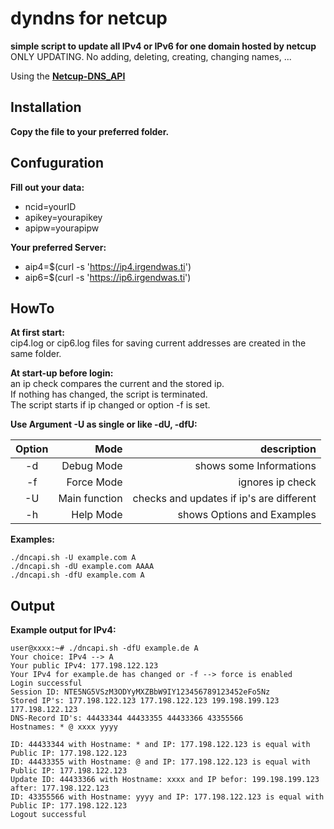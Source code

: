 # dyndns for netcup
**simple script to update all IPv4 or IPv6 for one domain hosted by netcup**  
ONLY UPDATING. No adding, deleting, creating, changing names, ...  

Using the **[Netcup-DNS_API](https://www.netcup-wiki.de/wiki/DNS_API)**  

## Installation
**Copy the file to your preferred folder.**  
## Confuguration
**Fill out your data:**  
- ncid=yourID  
- apikey=yourapikey  
- apipw=yourapipw  

**Your preferred Server:**  
- aip4=$(curl -s 'https://ip4.irgendwas.ti')  
- aip6=$(curl -s 'https://ip6.irgendwas.ti')  

## HowTo
**At first start:**  
cip4.log or cip6.log files for saving current addresses are created in the same folder.  

**At start-up before login:**  
an ip check compares the current and the stored ip.  
If nothing has changed, the script is terminated.  
The script starts if ip changed or option -f is set.  

**Use Argument -U as single or like -dU, -dfU:**  

| Option | Mode | description |
|:------:|-----:|------------:|
| -d | Debug Mode | shows some Informations |
| -f | Force Mode | ignores ip check |
| -U | Main function | checks and updates if ip's are different |
| -h | Help Mode | shows Options and Examples |

**Examples:**  
```
./dncapi.sh -U example.com A  
./dncapi.sh -dU example.com AAAA  
./dncapi.sh -dfU example.com A  
```
## Output
**Example output for IPv4:**  
```
user@xxxx:~# ./dncapi.sh -dfU example.de A  
Your choice: IPv4 --> A  
Your public IPv4: 177.198.122.123  
Your IPv4 for example.de has changed or -f --> force is enabled  
Login successful  
Session ID: NTE5NG5VSzM3ODYyMXZBbW9IY123456789123452eFo5Nz  
Stored IP's: 177.198.122.123 177.198.122.123 199.198.199.123 177.198.122.123  
DNS-Record ID's: 44433344 44433355 44433366 43355566  
Hostnames: * @ xxxx yyyy  

ID: 44433344 with Hostname: * and IP: 177.198.122.123 is equal with Public IP: 177.198.122.123  
ID: 44433355 with Hostname: @ and IP: 177.198.122.123 is equal with Public IP: 177.198.122.123  
Update ID: 44433366 with Hostname: xxxx and IP befor: 199.198.199.123  after: 177.198.122.123  
ID: 43355566 with Hostname: yyyy and IP: 177.198.122.123 is equal with Public IP: 177.198.122.123  
Logout successful  
```
